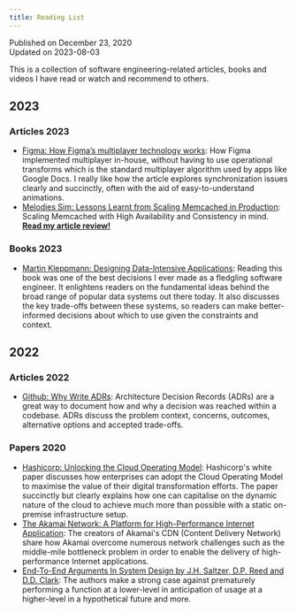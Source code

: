 ```yaml
---
title: Reading List
---
```


Published on December 23, 2020  
Updated on 2023-08-03

This is a collection of software engineering-related articles, books and videos I have read or watch and recommend to others.

## 2023

### Articles 2023

- [Figma: How Figma’s multiplayer technology works](https://www.figma.com/blog/how-figmas-multiplayer-technology-works/): How Figma implemented multiplayer in-house, without having to use operational transforms which is the standard multiplayer algorithm used by apps like Google Docs. I really like how the article explores synchronization issues clearly and succinctly, often with the aid of easy-to-understand animations.
- [Melodies Sim: Lessons Learnt from Scaling Memcached in Production](https://levelup.gitconnected.com/lessons-learnt-from-scaling-memcached-in-production-86778ab616c7): Scaling Memcached with High Availability and Consistency in mind. **[Read my article review!](scaling-memcached.md)**

### Books 2023

- [Martin Kleppmann: Designing Data-Intensive Applications](https://dataintensive.net/): Reading this book was one of the best decisions I ever made as a fledgling software engineer. It enlightens readers on the fundamental ideas behind the broad range of popular data systems out there today. It also discusses the key trade-offs between these systems, so readers can make better-informed decisions about which to use given the constraints and context.

## 2022

### Articles 2022

- [Github: Why Write ADRs](https://github.blog/2020-08-13-why-write-adrs/): Architecture Decision Records (ADRs) are a great way to document how and why a decision was reached within a codebase. ADRs discuss the problem context, concerns, outcomes, alternative options and accepted trade-offs.


### Papers 2020

- [Hashicorp: Unlocking the Cloud Operating Model](https://www.hashicorp.com/cloud-operating-model): Hashicorp's white paper discusses how enterprises can adopt the Cloud Operating Model to maximise the value of their digital transformation efforts. The paper succinctly but clearly explains how one can capitalise on the dynamic nature of the cloud to achieve much more than possible with a static on-premise infrastructure setup.
- [The Akamai Network: A Platform for High-Performance Internet Application](https://www.cs.rutgers.edu/~rmartin/teaching/fall15/papers/arch2/cdn.pdf): The creators of Akamai's CDN (Content Delivery Network) share how Akamai overcome numerous network challenges such as the middle-mile bottleneck problem in order to enable the delivery of high-performance Internet applications.
- [End-To-End Arguments In System Design by J.H. Saltzer, D.P. Reed and D.D. Clark](https://web.mit.edu/Saltzer/www/publications/endtoend/endtoend.pdf): The authors make a strong case against prematurely performing a function at a lower-level in anticipation of usage at a higher-level in a hypothetical future and more.
